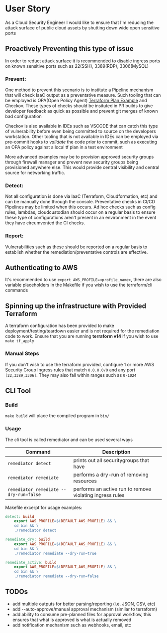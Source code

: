 # User Story

As a Cloud Security Engineer I would like to ensure that I'm reducing the attack surface of public cloud assets by shutting down wide open sensitive ports

## Proactively Preventing this type of issue

In order to reduct attack surface it is recommended to disable ingress ports on known sensitive ports such as 22(SSH), 3389(RDP), 3306(MySQL)

### Prevent:

One method to prevent this scenario is to institute a Pipeline mechanism that will check IaaC output as a preventative measure. Such tooling that can be employed is OPA(Open Policy Agent) [Terraform Plan Example](https://gist.github.com/ryanpodonnell1/3da9805733ce7dcce71ee5e0622fb1cc) and Checkov. These types of checks should be insituted in PR builds to give developer feedback as quick as possible and prevent git merges of known bad configuration

Checkov is also available in IDEs such as VSCODE that can catch this type of vulnerability before even being committed to source on the developers workstation. Other tooling that is not available in IDEs can be employed via pre-commit hooks to *validate* the code prior to commit, such as executing an OPA policy against a local tf plan in a test environment

More advanced examples may be to provision approved security groups through firewall manager and prevent new security groups being provisioned anywhere else. This would provide central visibility and central source for networking traffic.

### Detect:

Not all configuration is done via IaaC (Terraform, Cloudformation, etc) and can be manually done through the console. Preventative checks in CI/CD Pipelines may be limited when this occurs. Ad hoc checks such as config rules, lambdas, cloudcustodian should occur on a regular basis to ensure these type of configurations aren't present in an environment in the event they have circumvented the CI checks.

### Report:

Vulnerabilities such as these should be reported on a regular basis to establish whether the remediation/preventative controls are effective.

## Authenticating to AWS

It's recommended to use `export AWS_PROFILE=<profile_name>`, there are also variable placeholders in the Makefile if you wish to use the terraform/cli commands

## Spinning up the infrastructure with Provided Terraform  

A terraform configuration has been provided to make deployment/testing/teardown easier and is not required for the remediation code to work. Ensure that you are running **terraform v14** if you wish to use `make tf_apply`


### Manual Steps

If you don't wish to use the terraform provided, configure 1 or more AWS Security Group Ingress rules that match `0.0.0.0/0` and any port `[22,3389,3306]`. They may also fall within ranges such as `0-1024`


## CLI Tool

### Build

`make build` will place the compiled program in `bin/`

### Usage

The cli tool is called remediator and can be used several ways

| Command                                | Description                                              |
| -------------------------------------- | -------------------------------------------------------- |
| `remediator detect`                    | prints out all securitygroups that have                  |
| `remediator remediate`                 | performs a dry-run of removing resources                 |
| `remediator remediate --dry-run=false` | performs an active run to remove violating ingress rules |


Makefile excerpt for usage examples:
```makefile
detect: build
	export AWS_PROFILE=$(DEFAULT_AWS_PROFILE) && \
	cd bin && \
	./remediator detect

remediate_dry: build
	export AWS_PROFILE=$(DEFAULT_AWS_PROFILE) && \
	cd bin && \
	./remediator remediate --dry-run=true

remediate_active: build
	export AWS_PROFILE=$(DEFAULT_AWS_PROFILE) && \
	cd bin && \
	./remediator remediate --dry-run=false
```


## TODOs

* add multiple outputs for better parsing/reporting (i.e. JSON, CSV, etc)
* add --auto-approve/manual approval mechanism (similar to terraform)
* add ability to consume pre-planned files for approval workflow, this ensures that what is approved is what is actually removed 
* add notification mechanism such as webhooks, email, etc